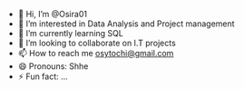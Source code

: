 - 👋 Hi, I’m @Osira01
- 👀 I’m interested in Data Analysis and Project management
- 🌱 I’m currently learning SQL
- 💞️ I’m looking to collaborate on I.T projects
- 📫 How to reach me osytochi@gmail.com
- 😄 Pronouns: Shhe
- ⚡ Fun fact: ...

<!---
Osira01/Osira01 is a ✨ special ✨ repository because its `README.md` (this file) appears on your GitHub profile.
You can click the Preview link to take a look at your changes.
--->
